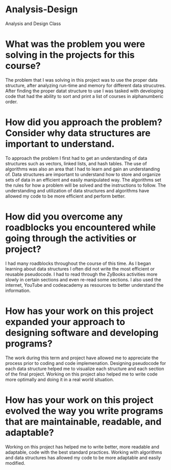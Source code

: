 # Analysis-Design
Analysis and Design Class
# What was the problem you were solving in the projects for this course?
The problem that I was solving in this project was to use the proper data structure, after analyzing run-time and memory for different data strucutres. After finding the proper datat structure to use I was tasked with developing code that had the ability to sort and print a list of courses in alphanumberic order.
# How did you approach the problem? Consider why data structures are important to understand.
To approach the problem I first had to get an understanding of data structures such as vectors, linked lists, and hash tables. The use of algorithms was also an area that I had to learn and gain an understanding of. Data structures are important to understand how to store and organize sets of data in an efficient and easily manipulated way. The algorithms set the rules for how a problem will be solved and the instructions to follow. The understanding and utilization of data structures and algorithms have allowed my code to be more efficient and perform better.
# How did you overcome any roadblocks you encountered while going through the activities or project?
I had many roadblocks throughout the course of this time. As I began learning about data structures I often did not write the most efficient or reusable pseudocode. I had to read through the ZyBooks activities more slowly in certain sections and even re-read some sections. I also used the internet, YouTube and codeacademy as resources to better understand the information.
# How has your work on this project expanded your approach to designing software and developing programs?
The work during this term and project have allowed me to appreciate the process prior to coding and code implemenation. Designing pseudocode for each data structure helped me to visualize each structure and each section of the final project. Working on this project also helped me to write code more optimally and doing it in a real world situation.
# How has your work on this project evolved the way you write programs that are maintainable, readable, and adaptable?
Working on this project has helped me to write better, more readable and adaptable, code with the best standard practices. Working with algorithms and data structures has allowed my code to be more adaptable and easily modified.
